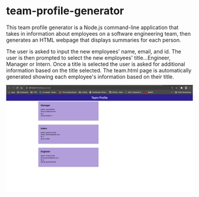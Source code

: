# team-profile-generator

This team profile generator is a Node.js command-line application that takes in information about employees on a software engineering team, then generates an HTML webpage that displays summaries for each person.

The user is asked to input the new employees' name, email, and id.  The user is then prompted to select the new employees' title...Engineer, Manager or Intern.  Once a title is selected the user is asked for additional information based on the title selected. The team.html page is automatically generated showing each employee's information based on their title.

![team-profile-generator](Assets/team-profile-generator-screenshot.png)